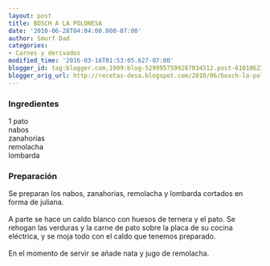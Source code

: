 ```yaml
---
layout: post
title: BOSCH A LA POLONESA
date: '2010-06-28T04:04:00.000-07:00'
author: Smurf Dad
categories:
- Carnes y derivados
modified_time: '2016-03-16T01:53:05.627-07:00'
blogger_id: tag:blogger.com,1999:blog-5299957599287034512.post-6101062399059847513
blogger_orig_url: http://recetas-desa.blogspot.com/2010/06/bosch-la-polonesa.html
---
```


<h3>Ingredientes</h3>1 pato<br />nabos<br />zanahorias<br />remolacha<br />lombarda<br /><h3>Preparación</h3>Se preparan los nabos, zanahorias, remolacha y lombarda cortados en forma de juliana.<br /><br />A parte se hace un caldo blanco con huesos de ternera y el pato. Se rehogan las verduras y la carne de pato sobre la placa de su cocina eléctrica, y se moja todo con el caldo que tenemos preparado.<br /><br />En el momento de servir se añade nata y jugo de remolacha.
